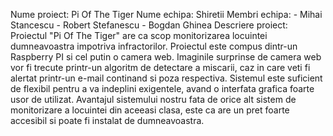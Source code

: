 Nume proiect: Pi Of The Tiger
Nume echipa: Shiretii
Membri echipa: 
	- Mihai Stancescu
	- Robert Stefanescu
	- Bogdan Ghinea
Descriere proiect:
	Proiectul "Pi Of The Tiger" are ca scop monitorizarea locuintei dumneavoastra impotriva infractorilor.
Proiectul este compus dintr-un Raspberry PI si cel putin o camera web. Imaginile surprinse de camera web 
vor fi trecute printr-un algoritm de detectare a miscarii, caz in care veti fi alertat printr-un e-mail
continand si poza respectiva.
	Sistemul este suficient de flexibil pentru a va indeplini exigentele, avand o interfata grafica foarte usor de utilizat.
Avantajul sistemului nostru fata de orice alt sistem de monitorizare a locuintei din aceeasi clasa,
este ca are un pret foarte accesibil si poate fi instalat de dumneavoastra.